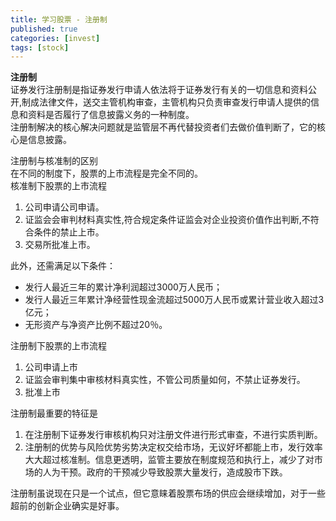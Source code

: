 ```yaml
---
title: 学习股票 - 注册制
published: true
categories: [invest]
tags: [stock]
---
```


**注册制**  
证券发行注册制是指证券发行申请人依法将于证券发行有关的一切信息和资料公开,制成法律文件，送交主管机构审查，主管机构只负责审查发行申请人提供的信息和资料是否履行了信息披露义务的一种制度。  
注册制解决的核心解决问题就是监管层不再代替投资者们去做价值判断了，它的核心是信息披露。

注册制与核准制的区别  
在不同的制度下，股票的上市流程是完全不同的。  
核准制下股票的上市流程
1. 公司申请公司申请。  
2. 证监会会审判材料真实性,符合规定条件证监会对企业投资价值作出判断,不符合条件的禁止上市。  
3. 交易所批准上市。  

此外，还需满足以下条件：  
* 发行人最近三年的累计净利润超过3000万人民币；
* 发行人最近三年累计净经营性现金流超过5000万人民币或累计营业收入超过3亿元；
* 无形资产与净资产比例不超过20％。

注册制下股票的上市流程  
1. 公司申请上市
2. 证监会审判集中审核材料真实性，不管公司质量如何，不禁止证券发行。
3. 批准上市

注册制最重要的特征是
1. 在注册制下证券发行审核机构只对注册文件进行形式审查，不进行实质判断。 
2. 注册制的优势与风险优势劣势决定权交给市场，无议好坏都能上市，发行效率大大超过核准制。信息更透明，监管主要放在制度规范和执行上，减少了对市场的人为干预。政府的干预减少导致股票大量发行，造成股市下跌。

注册制虽说现在只是一个试点，但它意睐着股票布场的供应会继续增加，对于一些超前的创新企业确实是好事。